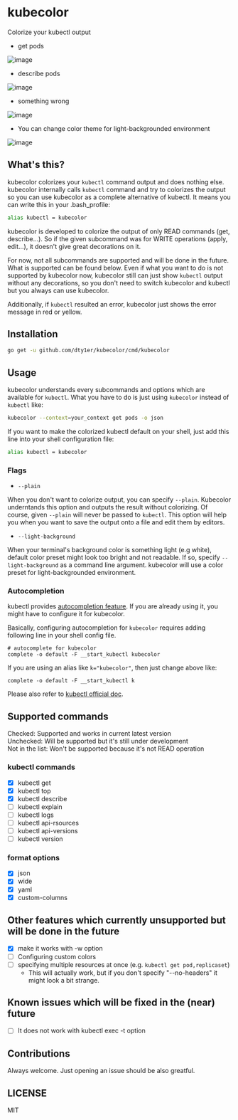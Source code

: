 # kubecolor

Colorize your kubectl output

* get pods

![image](https://user-images.githubusercontent.com/60682957/95733375-04929680-0cbd-11eb-82f3-adbcfecf4a3e.png)

* describe pods

![image](https://user-images.githubusercontent.com/60682957/95733389-08beb400-0cbd-11eb-983b-cf5138277fe3.png)

* something wrong

![image](https://user-images.githubusercontent.com/60682957/95733397-0a887780-0cbd-11eb-8875-bb1000e0e597.png)

* You can change color theme for light-backgrounded environment

![image](https://user-images.githubusercontent.com/60682957/95733403-0c523b00-0cbd-11eb-9ff9-abc5469e97ca.png)

## What's this?

kubecolor colorizes your `kubectl` command output and does nothing else.
kubecolor internally calls `kubectl` command and try to colorizes the output so
you can use kubecolor as a complete alternative of kubectl. It means you can write this in your .bash_profile:

```sh
alias kubectl = kubecolor
```

kubecolor is developed to colorize the output of only READ commands (get, describe...). 
So if the given subcommand was for WRITE operations (apply, edit...), it doesn't give great decorations on it.

For now, not all subcommands are supported and will be done in the future. What is supported can be found below.
Even if what you want to do is not supported by kubecolor now, kubecolor still can just show `kubectl` output without any decorations,
so you don't need to switch kubecolor and kubectl but you always can use kubecolor.

Additionally, if `kubectl` resulted an error, kubecolor just shows the error message in red or yellow.

## Installation

```sh
go get -u github.com/dty1er/kubecolor/cmd/kubecolor
```

## Usage

kubecolor understands every subcommands and options which are available for `kubectl`. What you have to do is just using `kubecolor`
instead of `kubectl` like:

```sh
kubecolor --context=your_context get pods -o json
```

If you want to make the colorized kubectl default on your shell, just add this line into your shell configuration file:

```sh
alias kubectl = kubecolor
```

### Flags

* `--plain`

When you don't want to colorize output, you can specify `--plain`. Kubecolor underntands this option and
outputs the result without colorizing. Of course, given `--plain` will never be passed to `kubectl`.
This option will help you when you want to save the output onto a file and edit them by editors.

* `--light-background`

When your terminal's background color is something light (e.g white), default color preset might look too bright and not readable.
If so, specify `--light-background` as a command line argument. kubecolor will use a color preset for light-backgrounded environment.

### Autocompletion

kubectl provides [autocompletion feature](https://kubernetes.io/docs/tasks/tools/install-kubectl/#enable-kubectl-autocompletion). If you are
already using it, you might have to configure it for kubecolor.

Basically, configuring autocompletion for `kubecolor` requires adding following line in your shell config file.

```shell
# autocomplete for kubecolor
complete -o default -F __start_kubectl kubecolor
```

If you are using an alias like `k="kubecolor"`, then just change above like:

```shell
complete -o default -F __start_kubectl k
```

Please also refer to [kubectl official doc](https://kubernetes.io/docs/reference/kubectl/cheatsheet/#kubectl-autocomplete).


## Supported commands

Checked: Supported and works in current latest version  
Unchecked: Will be supported but it's still under development  
Not in the list: Won't be supported because it's not READ operation

### kubectl commands

- [x] kubectl get
- [x] kubectl top
- [x] kubectl describe
- [ ] kubectl explain
- [ ] kubectl logs
- [ ] kubectl api-rsources
- [ ] kubectl api-versions
- [ ] kubectl version

### format options

- [x] json
- [x] wide
- [x] yaml
- [x] custom-columns

## Other features which currently unsupported but will be done in the future

- [x] make it works with -w option
- [ ] Configuring custom colors
- [ ] specifying multiple resources at once (e.g. `kubectl get pod,replicaset`)
  - This will actually work, but if you don't specify "--no-headers" it might look a bit strange.

## Known issues which will be fixed in the (near) future

- [ ] It does not work with kubectl exec -t option

## Contributions

Always welcome. Just opening an issue should be also greatful.

## LICENSE

MIT
